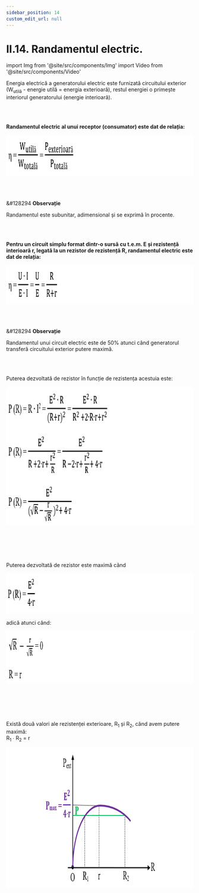 ```yaml
---
sidebar_position: 14
custom_edit_url: null
---
```


# II.14. Randamentul electric.




import Img from '@site/src/components/Img'
import Video from '@site/src/components/Video'





<div class="alert alert--primary" role="alert">

Energia electrică a generatorului electric este furnizată circuitului exterior (W<sub>utilă</sub> - energie utilă = energia exterioară), restul energiei o primește interiorul generatorului (energie interioară).

</div>

<br></br>



<div class="alert alert--primary" role="alert">


**Randamentul electric al unui receptor (consumator) este dat de relația:**



<Img className="img-responsive4" src="fizica/clasa10/capitolul2/II-14-randamentul-electric-poza1-formula-de-calcul-a-randamentului-electric-al-unui-consumator.png" width="1000" height="110" lazy={false} /> 






</div>





<br></br>



<div class="alert alert--secondary" role="alert">

&#128294 **Observație**

Randamentul este subunitar, adimensional și se exprimă în procente.

</div>



<br></br>



<div class="alert alert--primary" role="alert">


**Pentru un circuit simplu format dintr-o sursă cu t.e.m. E și rezistență interioară r, legată la un rezistor de rezistență R, randamentul electric este dat de relația:**



<Img className="img-responsive4" src="fizica/clasa10/capitolul2/II-14-randamentul-electric-poza2-formula-de-calcul-a-randamentului-electric-pentru-un-circuit-simplu.png" width="1000" height="104" lazy={false} /> 






</div>



<br></br>


<div class="alert alert--secondary" role="alert">

&#128294 **Observație**

Randamentul unui circuit electric este de 50% atunci când generatorul transferă circuitului exterior putere maximă.

</div>



<br></br>



<div class="alert alert--primary" role="alert">


Puterea dezvoltată de rezistor în funcție de rezistența acestuia este:


<Img className="img-responsive4" src="fizica/clasa10/capitolul2/II-14-randamentul-electric-poza3-formula-de-calcul-a-puterii-dezvoltata-de-un-rezistor.png" width="1000" height="372" lazy={false} /> 

<br></br>
<br></br>

Puterea dezvoltată de rezistor este maximă când 



<Img className="img-responsive4" src="fizica/clasa10/capitolul2/II-14-randamentul-electric-poza4-puterea-dezvoltata-de-un-rezistor-este-maxima-atunci-cand.png" width="1000" height="107" lazy={false} /> 

adică atunci când:


<Img className="img-responsive4" src="fizica/clasa10/capitolul2/II-14-randamentul-electric-poza5-puterea-dezvoltata-de-un-rezistor-este-maxima-atunci-cand2.png" width="1000" height="142" lazy={false} /> 


<br></br>
<br></br>


Există două valori ale rezistenței exterioare, R<sub>1</sub> și R<sub>2</sub>, când avem putere maximă:   
R<sub>1</sub> ∙ R<sub>2</sub> = r


<Img className="img-responsive4" src="fizica/clasa10/capitolul2/II-14-randamentul-electric-poza6-grafic-pentru-cazul-cand-puterea-dezvoltata-de-un-rezistor-este-maxima.png" width="1000" height="378" /> 


</div>



<br></br>


